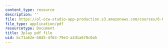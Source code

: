 ```yaml
---
content_type: resource
description: ''
file: https://ol-ocw-studio-app-production.s3.amazonaws.com/courses/6-0001-introduction-to-computer-science-and-programming-in-python-fall-2016/bc71a62eb8d54f6379e3a2d1a670c0a5_Y6J8I056Ffw.pdf
file_type: application/pdf
resourcetype: Document
title: 3play pdf file
uid: bc71a62e-b8d5-4f63-79e3-a2d1a670c0a5
---
```

